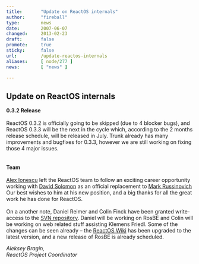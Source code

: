 ```yaml
---
title:       "Update on ReactOS internals"
author:      "fireball"
type:        news
date:        2007-06-07
changed:     2013-02-23
draft:       false
promote:     true
sticky:      false
url:         /update-reactos-internals
aliases:     [ node/277 ]
news:        [ "news" ]

---
```


<h2>Update on ReactOS internals</h2>
<p><strong>0.3.2 Release</strong><br/>
<br/>
ReactOS 0.3.2 is officially going to be skipped (due to 4 blocker bugs), and ReactOS 0.3.3 will be the next in the cycle which, according to the 2 months release schedule,&nbsp;will be released in July. Trunk already has many improvements and bugfixes for 0.3.3, however we are still working on fixing those 4 major issues.<br/>
<br/>
<br/>
<strong>Team</strong><br/>
<br/>
<a href="http://www.alex-ionescu.com/">Alex Ionescu</a> left the ReactOS team to follow an exciting career opportunity working with <a href="http://www.solsem.com/">David Solomon</a> as an official replacement to&nbsp;<a href="http://blogs.technet.com/markrussinovich/default.aspx">Mark Russinovich</a><br/>
Our best wishes to him at his new position, and a big thanks for all the great work he has done for ReactOS. <br/>
<br/>
On a another note, Daniel Reimer and Colin Finck have been granted write-access to the <a href="http://svn.reactos.org/svn/reactos">SVN repository</a>. Daniel will be working on RosBE and Colin will be working on web related stuff assisting Klemens Friedl. Some of the changes can be seen already &ndash; the <a href="http://www.reactos.org/wiki">ReactOS Wiki</a> has been upgraded to the latest version, and a new release of RosBE is already scheduled.<br/>
<em></em></p>
<p><em></em></p>
<p><em>Aleksey Bragin,<br/>
ReactOS Project Coordinator</em></p>
